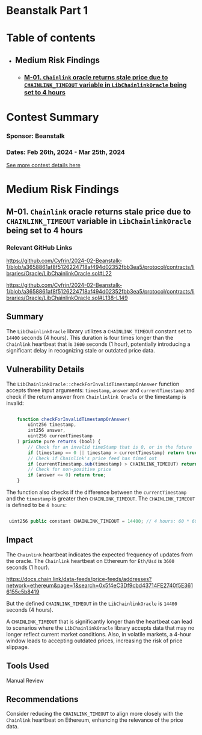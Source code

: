 # Beanstalk Part 1

# Table of contents

- ## Medium Risk Findings
    - ### [M-01. `Chainlink` oracle returns stale price due to `CHAINLINK_TIMEOUT` variable in `LibChainlinkOracle` being set to 4 hours](#M-01)


# <a id='contest-summary'></a>Contest Summary

### Sponsor: Beanstalk

### Dates: Feb 26th, 2024 - Mar 25th, 2024

[See more contest details here](https://codehawks.cyfrin.io/c/2024-02-Beanstalk-1)

    
# Medium Risk Findings

## <a id='M-01'></a>M-01. `Chainlink` oracle returns stale price due to `CHAINLINK_TIMEOUT` variable in `LibChainlinkOracle` being set to 4 hours            

### Relevant GitHub Links

https://github.com/Cyfrin/2024-02-Beanstalk-1/blob/a3658861af8f5126224718af494d02352fbb3ea5/protocol/contracts/libraries/Oracle/LibChainlinkOracle.sol#L22

https://github.com/Cyfrin/2024-02-Beanstalk-1/blob/a3658861af8f5126224718af494d02352fbb3ea5/protocol/contracts/libraries/Oracle/LibChainlinkOracle.sol#L138-L149

## Summary

The `LibChainlinkOracle` library utilizes a `CHAINLINK_TIMEOUT` constant set to `14400` seconds (4 hours). This duration is four times longer than the `Chainlink` heartbeat that is `3600` seconds (1 hour), potentially introducing a significant delay in recognizing stale or outdated price data.

## Vulnerability Details

The `LibChainlinkOracle::checkForInvalidTimestampOrAnswer` function accepts three input arguments: `timestamp`, `answer` and `currentTimestamp` and check if the return answer from `Chainlinlink Oracle` or the timestamp is invalid:

```javascript

    function checkForInvalidTimestampOrAnswer(
        uint256 timestamp,
        int256 answer,
        uint256 currentTimestamp
    ) private pure returns (bool) {
        // Check for an invalid timeStamp that is 0, or in the future
        if (timestamp == 0 || timestamp > currentTimestamp) return true;
        // Check if Chainlink's price feed has timed out
        if (currentTimestamp.sub(timestamp) > CHAINLINK_TIMEOUT) return true;
        // Check for non-positive price
        if (answer <= 0) return true;
    }

```

The function also checks if the difference between the `currentTimestamp` and the `timestamp` is greater then `CHAINLINK_TIMEOUT`. The `CHAINLINK_TIMEOUT` is defined to be `4 hours`:

```javascript

 uint256 public constant CHAINLINK_TIMEOUT = 14400; // 4 hours: 60 * 60 * 4

```

## Impact

The `Chainlink` heartbeat indicates the expected frequency of updates from the oracle. The `Chainlink` heartbeat on Ethereum for `Eth/Usd` is `3600` seconds (1 hour).

https://docs.chain.link/data-feeds/price-feeds/addresses?network=ethereum&page=1&search=0x5f4eC3Df9cbd43714FE2740f5E3616155c5b8419

But the defined `CHAINLINK_TIMEOUT` in the `LibChainlinkOracle` is `14400` seconds (4 hours).

A `CHAINLINK_TIMEOUT` that is significantly longer than the heartbeat can lead to scenarios where the `LibChainlinkOracle` library accepts data that may no longer reflect current market conditions. Also, in volatile markets, a 4-hour window leads to accepting outdated prices, increasing the risk of price slippage.

## Tools Used

Manual Review

## Recommendations

Consider reducing the `CHAINLINK_TIMEOUT` to align more closely with the `Chainlink` heartbeat on Ethereum, enhancing the relevance of the price data.




